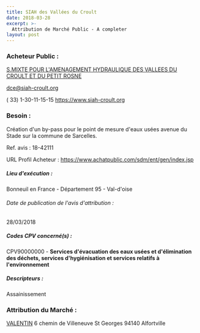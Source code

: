 ```yaml
---
title: SIAH des Vallées du Croult
date: 2018-03-28
excerpt: >-
  Attribution de Marché Public - A completer
layout: post
---
```


### Acheteur Public : 
<a href="/acheteur-133/siren-200049310"> S.MIXTE POUR L'AMENAGEMENT HYDRAULIQUE DES VALLEES DU CROULT ET DU PETIT ROSNE</a><br/>



dce@siah-croult.org

( 33) 1-30-11-15-15
https://www.siah-croult.org
### Besoin :

Création d'un by-pass pour le point de mesure d'eaux usées avenue du Stade sur la commune de Sarcelles.

Ref. avis : 18-42111

URL Profil Acheteur : https://www.achatpublic.com/sdm/ent/gen/index.jsp

##### Lieu d'exécution :

Bonneuil en France - Département 95 - Val-d'oise

###### Date de publication de l'avis d'attribution : 
28/03/2018

##### Codes CPV concerné(s) :
CPV90000000 - **Services d'évacuation des eaux usées et d'élimination des déchets, services d'hygiénisation et services relatifs à l'environnement** <br/>

##### Descripteurs :
Assainissement <br/>

### Attribution du Marché :
<a href="/entreprise-572/siren-562062232"> VALENTIN</a>    6 chemin de Villeneuve St Georges 94140 Alfortville <br/>
